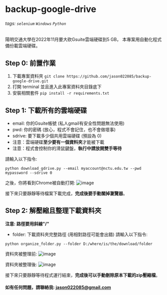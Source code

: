 # backup-google-drive
###### tags: `selenium` `Windows` `Python`

陽明交通大學在2022年11月要大砍Gsuite雲端硬碟到5 GB，
本專案用自動化程式備份載雲端硬碟。

## Step 0: 前置作業
1. 下載專案資料夾 `git clone https://github.com/jason022085/backup-google-drive.git`
2. 打開 terminal 並且進入此專案資料夾目錄底下
3. 安裝相關套件 `pip install -r requirements.txt`

## Step 1: 下載所有的雲端硬碟
* email: 你的Gsuite帳號 (私人gmail有安全性問題無法使用)
* pwd: 你的密碼 (放心，程式不會記住，也不會做壞事)
* sdrive: 要下載多少個共用雲端硬碟 (預設為 0)
* 注意：雲端硬碟**至少要有一個資料夾**才能被下載
* 注意：程式會控制你的滑鼠鍵盤，**執行中請放開雙手等待**

請輸入以下指令: 
```
python download_gdrive.py --email myaccount@nctu.edu.tw --pwd mypassword --sdrive 0  
```
之後，你將看到Chrome被自動打開:
![image](https://github.com/jason022085/backup-google-drive/blob/main/demo/demo_1.png)

接下來只要靜靜等待檔案下載完成，**完成後要手動關掉瀏覽器**。

## Step 2: 解壓縮且整理下載資料夾
**注意: 路徑要用斜線"/"**
* folder: 下載資料夾完整路徑 (用相對路徑可能會出錯)
請輸入以下指令: 
```
python organize_folder.py --folder D:/where/is/the/download/folder  
```

資料夾被整理前:
![image](https://github.com/jason022085/backup-google-drive/blob/main/demo/demo_2.png)

資料夾被整理後:
![image](https://github.com/jason022085/backup-google-drive/blob/main/demo/demo_3.png)

接下來只要靜靜等待程式運行結束，**完成後可以手動刪除原本下載的zip壓縮檔**。

#### 如有任何問題，請聯絡我: jason022085@gmail.com